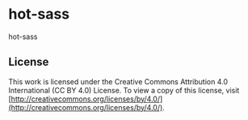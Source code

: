 # hot-sass
hot-sass

## License

This work is licensed under the Creative Commons Attribution 4.0 International (CC BY 4.0) License. To view a copy of this license, visit [http://creativecommons.org/licenses/by/4.0/](http://creativecommons.org/licenses/by/4.0/).
